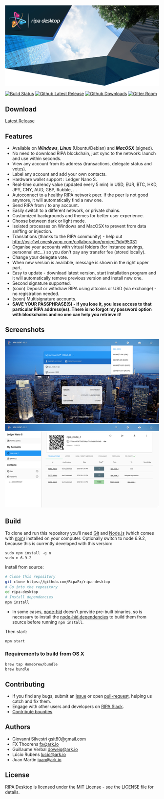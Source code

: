![RIPA-DESKTOP](./banner_medium_desktop.jpg)

[![Build Status](https://travis-ci.org/RipaEx/ripa-desktop.svg?branch=master)](https://travis-ci.org/RipaEx/ripa-desktop)
[![Github Latest Release](https://img.shields.io/github/release/RipaEx/ripa-desktop.svg)](https://github.com/RipaEx/ripa-desktop/releases/latest)
[![Github Downloads](https://img.shields.io/github/downloads/RipaEx/ripa-desktop/latest/total.svg?logo=github)](https://github.com/RipaEx/ripa-desktop/releases/latest)
[![Gitter Room](https://img.shields.io/gitter/room/RipaEx/Lobby.svg?logo=gitter-white&colorB=e53467)](https://gitter.im/RipaEx/Lobby)

## Download
[Latest Release](https://github.com/RipaEx/ripa-desktop/releases)

## Features
* Available on ***Windows***, ***Linux*** (Ubuntu/Debian) and ***MacOSX*** (signed).
* No need to download RIPA blockchain, just sync to the network: launch and use within seconds.
* View any account from its address (transactions, delegate status and votes).
* Label any account and add your own contacts.
* Hardware wallet support : Ledger Nano S.
* Real-time currency value (updated every 5 min) in USD, EUR, BTC, HKD, JPY, CNY, AUD, GBP, Rubble, ...
* Autoconnect to a healthy RIPA network peer. If the peer is not good anymore, it will automatically find a new one.
* Send RIPA from / to any account.
* Easily switch to a different network, or private chains.
* Customized backgrounds and themes for better user experience.
* Choose between dark or light mode.
* Isolated processes on Windows and MacOSX to prevent from data sniffing or injection.
* Translations (thanks to the RIPA community) - help out http://osjc1wl.oneskyapp.com/collaboration/project?id=95031
* Organise your accounts with virtual folders (for instance savings, personnal etc...) so you don't pay any transfer fee (stored locally).
* Change your delegate vote.
* When new version is available, message is shown in the right upper part.
* Easy to update - download latest version, start installation program and it will automatically remove previous version and install new one.
* Second signature supported.
* (soon) Deposit or withdraw RIPA using altcoins or USD (via exchange) - no registration needed.
* (soon) Multisignature accounts.
* **SAVE YOUR PASSPHRASE(S) - if you lose it, you lose access to that particular RIPA address(es). There is no forgot my password option with blockchains and no one can help you retrieve it!**


## Screenshots
![dashboard](./dashboard.png)
![account](./account.png)

## Build

To clone and run this repository you'll need [Git](https://git-scm.com) and [Node.js](https://nodejs.org/en/download/) (which comes with [npm](http://npmjs.com)) installed on your computer. Optionally switch to node 6.9.2, because this is currently developed with this version:
```
sudo npm install -g n
sudo n 6.9.2
```

Install from source:
```bash
# Clone this repository
git clone https://github.com/RipaEx/ripa-desktop
# Go into the repository
cd ripa-desktop
# Install dependencies
npm install
```

* In some cases, [node-hid](https://github.com/node-hid/node-hid) doesn't provide pre-built binaries, so is necessary to install the [node-hid dependencies](https://github.com/node-hid/node-hid#compiling-from-source) to build them from source before running `npm install`.

Then start:
```bash
npm start
```

### Requirements to build from OS X

```
brew tap Homebrew/bundle
brew bundle
```

## Contributing

* If you find any bugs, submit an [issue](../../issues) or open [pull-request](../../pulls), helping us catch and fix them.
* Engage with other users and developers on [RIPA Slack](https://ripaex.slack.com/).
* [Contribute bounties](./CONTRIBUTING.md).

## Authors
- Giovanni Silvestri <gsit80@gmail.com>
- FX Thoorens <fx@ark.io>
- Guillaume Verbal <doweig@ark.io>
- Lúcio Rubens <lucio@ark.io>
- Juan Martín <juan@ark.io>

## License

RIPA Desktop is licensed under the MIT License - see the [LICENSE](./LICENSE) file for details.
